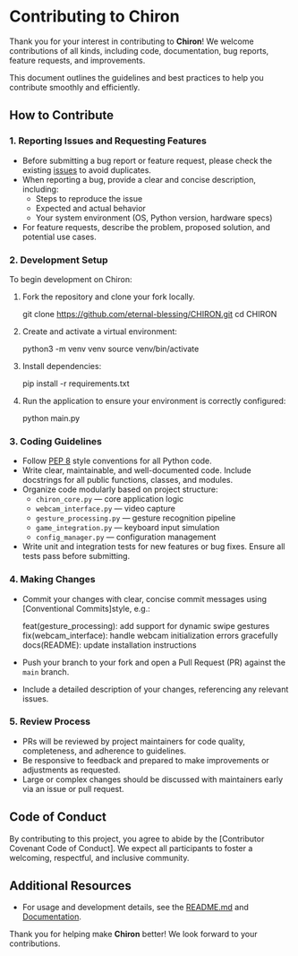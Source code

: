 # Contributing to Chiron

Thank you for your interest in contributing to **Chiron**! We welcome contributions of all kinds, including code, documentation, bug reports, feature requests, and improvements.

This document outlines the guidelines and best practices to help you contribute smoothly and efficiently.



## How to Contribute

### 1. Reporting Issues and Requesting Features

- Before submitting a bug report or feature request, please check the existing [issues](https://github.com/eternal-blessing/CHIRON/issues) to avoid duplicates.
- When reporting a bug, provide a clear and concise description, including:
  - Steps to reproduce the issue
  - Expected and actual behavior
  - Your system environment (OS, Python version, hardware specs)
- For feature requests, describe the problem, proposed solution, and potential use cases.

### 2. Development Setup

To begin development on Chiron:

1. Fork the repository and clone your fork locally.

    
    git clone https://github.com/eternal-blessing/CHIRON.git
    cd CHIRON
    

2. Create and activate a virtual environment:

    
    python3 -m venv venv
    source venv/bin/activate   
    

3. Install dependencies:

    
    pip install -r requirements.txt
    

4. Run the application to ensure your environment is correctly configured:

    
    python main.py
    

### 3. Coding Guidelines

- Follow [PEP 8](https://peps.python.org/pep-0008/) style conventions for all Python code.
- Write clear, maintainable, and well-documented code. Include docstrings for all public functions, classes, and modules.
- Organize code modularly based on project structure:
  - `chiron_core.py` — core application logic
  - `webcam_interface.py` — video capture
  - `gesture_processing.py` — gesture recognition pipeline
  - `game_integration.py` — keyboard input simulation
  - `config_manager.py` — configuration management
- Write unit and integration tests for new features or bug fixes. Ensure all tests pass before submitting.

### 4. Making Changes

- Commit your changes with clear, concise commit messages using [Conventional Commits]style, e.g.:

    
    feat(gesture_processing): add support for dynamic swipe gestures
    fix(webcam_interface): handle webcam initialization errors gracefully
    docs(README): update installation instructions
    

- Push your branch to your fork and open a Pull Request (PR) against the `main` branch.
- Include a detailed description of your changes, referencing any relevant issues.

### 5. Review Process

- PRs will be reviewed by project maintainers for code quality, completeness, and adherence to guidelines.
- Be responsive to feedback and prepared to make improvements or adjustments as requested.
- Large or complex changes should be discussed with maintainers early via an issue or pull request.



## Code of Conduct

By contributing to this project, you agree to abide by the [Contributor Covenant Code of Conduct]. 
We expect all participants to foster a welcoming, respectful, and inclusive community.


## Additional Resources

- For usage and development details, see the [README.md](./README.md) and [Documentation](./docs/README.md).



Thank you for helping make **Chiron** better! We look forward to your contributions.

